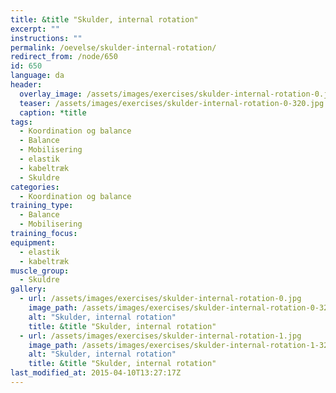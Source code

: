 ```yaml
---
title: &title "Skulder, internal rotation"
excerpt: ""
instructions: ""
permalink: /oevelse/skulder-internal-rotation/
redirect_from: /node/650
id: 650
language: da
header:
  overlay_image: /assets/images/exercises/skulder-internal-rotation-0.jpg
  teaser: /assets/images/exercises/skulder-internal-rotation-0-320.jpg
  caption: *title
tags:
  - Koordination og balance
  - Balance
  - Mobilisering
  - elastik
  - kabeltræk
  - Skuldre
categories:
  - Koordination og balance
training_type: 
  - Balance
  - Mobilisering
training_focus: 
equipment:
  - elastik
  - kabeltræk
muscle_group:
  - Skuldre
gallery:
  - url: /assets/images/exercises/skulder-internal-rotation-0.jpg
    image_path: /assets/images/exercises/skulder-internal-rotation-0-320.jpg
    alt: "Skulder, internal rotation"
    title: &title "Skulder, internal rotation"
  - url: /assets/images/exercises/skulder-internal-rotation-1.jpg
    image_path: /assets/images/exercises/skulder-internal-rotation-1-320.jpg
    alt: "Skulder, internal rotation"
    title: &title "Skulder, internal rotation"
last_modified_at: 2015-04-10T13:27:17Z
---
```



